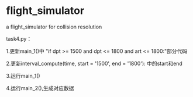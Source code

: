 # flight_simulator

a flight_simulator for collision resolution


task4.py：

1.更新main_1()中
"if dpt >= 1500 and dpt <= 1800 and art <= 1800:"部分代码

2.更新interval_compute(time, start = '1500', end = '1800'): 中的start和end

3.运行main_1()

4.运行main_2(),生成对应数据
